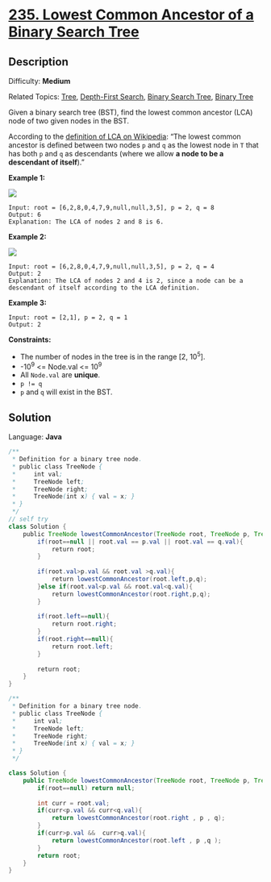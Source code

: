 # [235\. Lowest Common Ancestor of a Binary Search Tree](https://leetcode.com/problems/lowest-common-ancestor-of-a-binary-search-tree/)

## Description

Difficulty: **Medium**  

Related Topics: [Tree](https://leetcode.com/tag/tree/), [Depth-First Search](https://leetcode.com/tag/depth-first-search/), [Binary Search Tree](https://leetcode.com/tag/binary-search-tree/), [Binary Tree](https://leetcode.com/tag/binary-tree/)


Given a binary search tree (BST), find the lowest common ancestor (LCA) node of two given nodes in the BST.

According to the [definition of LCA on Wikipedia](https://en.wikipedia.org/wiki/Lowest_common_ancestor): “The lowest common ancestor is defined between two nodes `p` and `q` as the lowest node in `T` that has both `p` and `q` as descendants (where we allow **a node to be a descendant of itself**).”

**Example 1:**

![](https://assets.leetcode.com/uploads/2018/12/14/binarysearchtree_improved.png)

```
Input: root = [6,2,8,0,4,7,9,null,null,3,5], p = 2, q = 8
Output: 6
Explanation: The LCA of nodes 2 and 8 is 6.
```

**Example 2:**

![](https://assets.leetcode.com/uploads/2018/12/14/binarysearchtree_improved.png)

```
Input: root = [6,2,8,0,4,7,9,null,null,3,5], p = 2, q = 4
Output: 2
Explanation: The LCA of nodes 2 and 4 is 2, since a node can be a descendant of itself according to the LCA definition.
```

**Example 3:**

```
Input: root = [2,1], p = 2, q = 1
Output: 2
```

**Constraints:**

*   The number of nodes in the tree is in the range [2, 10<sup>5</sup>].
*   -10<sup>9</sup> <= Node.val <= 10<sup>9</sup>
*   All `Node.val` are **unique**.
*   `p != q`
*   `p` and `q` will exist in the BST.


## Solution

Language: **Java**

```java
/**
 * Definition for a binary tree node.
 * public class TreeNode {
 *     int val;
 *     TreeNode left;
 *     TreeNode right;
 *     TreeNode(int x) { val = x; }
 * }
 */
​// self try 
class Solution {
    public TreeNode lowestCommonAncestor(TreeNode root, TreeNode p, TreeNode q) {
        if(root==null || root.val == p.val || root.val == q.val){
            return root;
        }
        
        if(root.val>p.val && root.val >q.val){
            return lowestCommonAncestor(root.left,p,q);
        }else if(root.val<p.val && root.val<q.val){
            return lowestCommonAncestor(root.right,p,q);
        }
        
        if(root.left==null){
            return root.right;
        }
        if(root.right==null){
            return root.left;
        }
        
        return root;
    }
}
```

```java
/**
 * Definition for a binary tree node.
 * public class TreeNode {
 *     int val;
 *     TreeNode left;
 *     TreeNode right;
 *     TreeNode(int x) { val = x; }
 * }
 */

class Solution {
    public TreeNode lowestCommonAncestor(TreeNode root, TreeNode p, TreeNode q) {
        if(root==null) return null;
        
        int curr = root.val;
        if(curr<p.val && curr<q.val){
            return lowestCommonAncestor(root.right , p , q);
        }
        if(curr>p.val &&  curr>q.val){
            return lowestCommonAncestor(root.left , p ,q );
        }
        return root;
    }
}
```